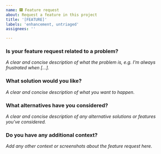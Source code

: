 ```yaml
---
name: 🎆 Feature request
about: Request a feature in this project
title: '[FEATURE]'
labels: 'enhancement, untriaged'
assignees: ''

---
```

### Is your feature request related to a problem?
_A clear and concise description of what the problem is, e.g. I'm always frustrated when [...]._

### What solution would you like?
_A clear and concise description of what you want to happen._

### What alternatives have you considered?
_A clear and concise description of any alternative solutions or features you've considered._

### Do you have any additional context?
_Add any other context or screenshots about the feature request here._